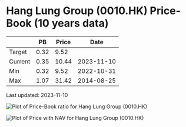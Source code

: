 # Hang Lung Group (0010.HK) Price-Book (10 years data)

|     | PB   | Price | Date       |
|-----|------|-------|------------|
| Target | 0.32 | 9.52  |  |
| Current | 0.35 | 10.44  | 2023-11-10 |
| Min | 0.32 | 9.52  | 2022-10-31 |
| Max | 1.07 | 31.42  | 2014-08-25 |

Last updated: 2023-11-10

![Plot of Price-Book ratio for Hang Lung Group (0010.HK)](0010_pb_10.png)

![Plot of Price with NAV for Hang Lung Group (0010.HK)](0010_price_nav_10.png)
